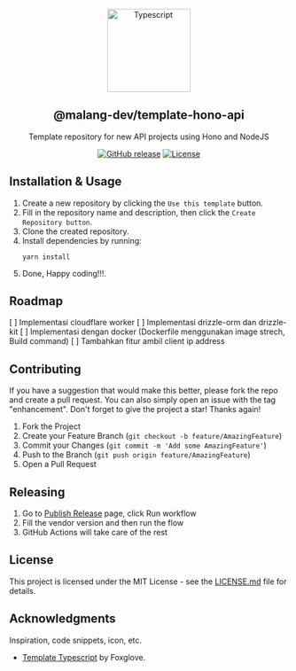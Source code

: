 <a name="readme-top"></a>

<div align="center">
  <a href="https://github.com/malang-dev/template-hono-api">
    <img src="https://svgshare.com/i/14V6.svg" alt="Typescript" width="150px">
  </a>
  <h2 align="center">@malang-dev/template-hono-api</h2>
  <div align="center">
    <p align="center">Template repository for new API projects using Hono and NodeJS</p>
    <div>
        <a href="https://github.com/malang-dev/template-hono-api/releases/"><img src="https://img.shields.io/github/release/malang-dev/template-hono-api?include_prereleases=&sort=semver&color=blue" alt="GitHub release"></a>
        <a href="https://github.com/malang-dev/template-hono-api#license"><img src="https://img.shields.io/badge/License-MIT-blue" alt="License"></a>
    </div>
  </div>
</div>

## Installation & Usage

1. Create a new repository by clicking the `Use this template` button.
2. Fill in the repository name and description, then click the `Create Repository button`.
3. Clone the created repository.
4. Install dependencies by running:
   ```
   yarn install
   ```
5. Done, Happy coding!!!.

## Roadmap
[ ] Implementasi cloudflare worker
[ ] Implementasi drizzle-orm dan drizzle-kit
[ ] Implementasi dengan docker (Dockerfile menggunakan image strech, Build command)
[ ] Tambahkan fitur ambil client ip address

## Contributing

If you have a suggestion that would make this better, please fork the repo and create a pull request. You can also simply open an issue with the tag "enhancement". Don't forget to give the project a star! Thanks again!

1. Fork the Project
2. Create your Feature Branch (`git checkout -b feature/AmazingFeature`)
3. Commit your Changes (`git commit -m 'Add some AmazingFeature'`)
4. Push to the Branch (`git push origin feature/AmazingFeature`)
5. Open a Pull Request

## Releasing

1. Go to [Publish Release](https://github.com/malang-dev/template-hono-api/actions/workflows/publish-release.yaml) page, click Run workflow
2. Fill the vendor version and then run the flow
3. GitHub Actions will take care of the rest

## License

This project is licensed under the MIT License - see the [LICENSE.md](https://github.com/malang-dev/template-hono-api/blob/master/LICENSE.md) file for details.

## Acknowledgments

Inspiration, code snippets, icon, etc.

- [Template Typescript](https://github.com/foxglove/template-hono-api) by Foxglove.
